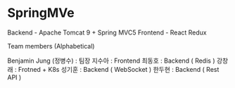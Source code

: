 # SpringMVe

Backend - Apache Tomcat 9 + Spring MVC5 
Frontend - React Redux 

Team members (Alphabetical)

Benjamin Jung (정병수) : 팀장
지수아 : Frontend
최동호 : Backend ( Redis )
강창래 : Frotned + K8s
성기훈 : Backend ( WebSocket )
한두현 : Backend ( Rest API )
